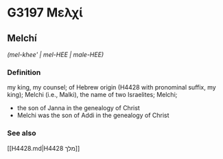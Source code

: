# G3197 Μελχί

## Melchí

_(mel-khee' | mel-HEE | male-HEE)_

### Definition

my king, my counsel; of Hebrew origin (H4428 with pronominal suffix, my king); Melchi (i.e., Malki), the name of two Israelites; Melchi; 

- the son of Janna in the genealogy of Christ
- Melchi was the son of Addi in the genealogy of Christ

### See also

[[H4428.md|H4428 מלך]]
